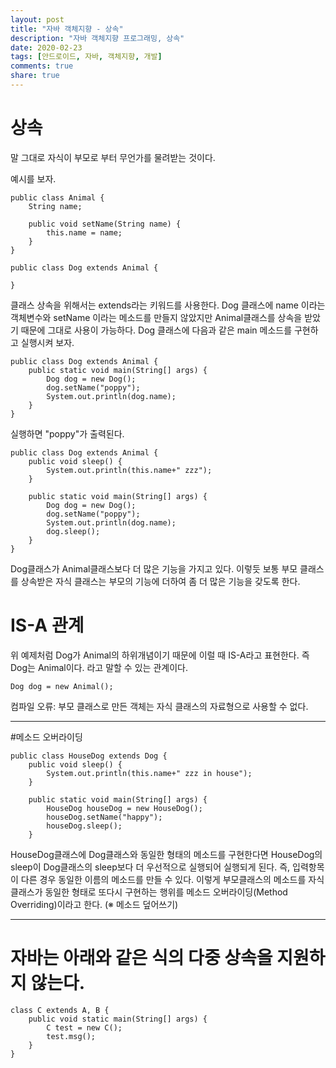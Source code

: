 ```yaml
---
layout: post
title: "자바 객체지향 - 상속"
description: "자바 객체지향 프로그래밍, 상속"
date: 2020-02-23
tags: [안드로이드, 자바, 객체지향, 개발]
comments: true
share: true
---
```


# 상속

말 그대로 자식이 부모로 부터 무언가를 물려받는 것이다.

예시를 보자.
~~~
public class Animal {
    String name;

    public void setName(String name) {
        this.name = name;
    }
}

public class Dog extends Animal {

}
~~~

클래스 상속을 위해서는 extends라는 키워드를 사용한다.
Dog 클래스에 name 이라는 객체변수와 setName 이라는 메소드를 만들지 않았지만 Animal클래스를 상속을 받았기 때문에
그대로 사용이 가능하다. 
Dog 클래스에 다음과 같은 main 메소드를 구현하고 실행시켜 보자.

~~~
public class Dog extends Animal {
    public static void main(String[] args) {
        Dog dog = new Dog();
        dog.setName("poppy");
        System.out.println(dog.name);
    }
}
~~~

실행하면 "poppy"가 출력된다.

~~~
public class Dog extends Animal {
    public void sleep() {
        System.out.println(this.name+" zzz");
    }

    public static void main(String[] args) {
        Dog dog = new Dog();
        dog.setName("poppy");
        System.out.println(dog.name);
        dog.sleep();
    }
}
~~~
Dog클래스가 Animal클래스보다 더 많은 기능을 가지고 있다.
이렇듯 보통 부모 클래스를 상속받은 자식 클래스는 부모의 기능에 더하여 좀 더 많은 기능을 갖도록 한다.

# IS-A 관계

위 예제처럼 Dog가 Animal의 하위개념이기 때문에 이럴 때 IS-A라고 표현한다.
즉 Dog는 Animal이다. 라고 말할 수 있는 관계이다.

~~~
Dog dog = new Animal();
~~~
컴파일 오류: 부모 클래스로 만든 객체는 자식 클래스의 자료형으로 사용할 수 없다.

---

#메소드 오버라이딩

~~~
public class HouseDog extends Dog {
    public void sleep() {
        System.out.println(this.name+" zzz in house");
    } 

    public static void main(String[] args) {
        HouseDog houseDog = new HouseDog();
        houseDog.setName("happy");
        houseDog.sleep();
    }
~~~

HouseDog클래스에 Dog클래스와 동일한 형태의 메소드를 구현한다면 HouseDog의 sleep이 Dog클래스의 sleep보다 더 우선적으로 실행되어
실행되게 된다. 즉, 입력항목이 다른 경우 동일한 이름의 메소드를 만들 수 있다.
이렇게 부모클래스의 메소드를 자식클래스가 동일한 형태로 또다시 구현하는 행위를 메소드 오버라이딩(Method Overriding)이라고 한다. (※ 메소드 덮어쓰기)

---

# 자바는 아래와 같은 식의 다중 상속을 지원하지 않는다.

~~~
class C extends A, B {
    public void static main(String[] args) {
        C test = new C();
        test.msg();
    }
}
~~~

